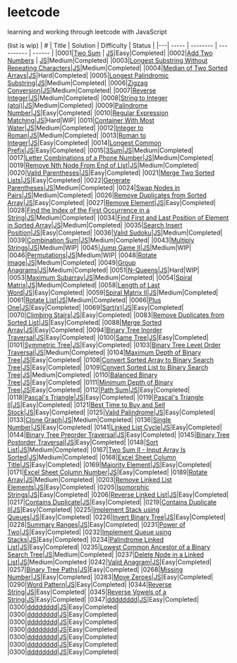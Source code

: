# leetcode
learning and working through leetcode with JavaScript 

(list is wip)
| # | Title | Solution | Difficulty | Status |
|---| ----- | -------- | ---------- | ------ |
|0001|[Two Sum](https://leetcode.com/problems/two-sum/) | [JS](https://github.com/Remrem1645/leetcode/blob/main/JS/0001.%20Two%20Sum.js)|Easy|Completed|
|0002|[Add Two Numbers](https://leetcode.com/problems/add-two-numbers/) | [JS](https://github.com/Remrem1645/leetcode/blob/main/JS/0002.%20Add%20Two%20Numbers.js)|Medium|Completed|
|0003|[Longest Substring Without Repeating Characters](https://leetcode.com/problems/longest-substring-without-repeating-characters/)|[JS](https://github.com/Remrem1645/leetcode/blob/main/JS/0003.%20Longest%20Substring%20Without%20Repeating%20Characters.js)|Medium|Completed|
|0004|[Median of Two Sorted Arrays](https://leetcode.com/problems/median-of-two-sorted-arrays/)|[JS](https://github.com/Remrem1645/leetcode/blob/main/JS/0004.%20Median%20of%20Two%20Sorted%20Arrays.js)|Hard|Completed|
|0005|[Longest Palindromic Substring](https://leetcode.com/problems/longest-palindromic-substring/)|[JS](https://github.com/Remrem1645/leetcode/blob/main/JS/0005.%20Longest%20Palindromic%20Substring.js)|Medium|Completed|
|0006|[Zigzag Conversion](https://leetcode.com/problems/zigzag-conversion/)|[JS](https://github.com/Remrem1645/leetcode/blob/main/JS/0006.%20Zigzag%20Conversion.js)|Medium|Completed|
|0007|[Reverse Integer](https://leetcode.com/problems/reverse-integer/)|[JS](https://github.com/Remrem1645/leetcode/blob/main/JS/0007.%20Reverse%20Integer.js)|Medium|Completed|
|0008|[String to Integer (atoi)](https://leetcode.com/problems/string-to-integer-atoi/)|[JS](https://github.com/Remrem1645/leetcode/blob/main/JS/0008.%20String%20to%20Integer%20(atoi).js)|Medium|Completed|
|0009|[Palindrome Number](https://leetcode.com/problems/palindrome-number/)|[JS](https://github.com/Remrem1645/leetcode/blob/main/JS/0009.%20Palindrome%20Number.js)|Easy|Completed|
|0010|[Regular Expression Matching](https://leetcode.com/problems/regular-expression-matching/)|[JS](https://github.com/Remrem1645/leetcode/blob/main/JS/0010.%20Regular%20Expression%20Matching.js)|Hard|WIP|
|0011|[Container With Most Water](https://leetcode.com/problems/container-with-most-water/)|[JS](https://github.com/Remrem1645/leetcode/blob/main/JS/0011.%20Container%20With%20Most%20Water.js)|Medium|Completed|
|0012|[Integer to Roman](https://leetcode.com/problems/integer-to-roman/)|[JS](https://github.com/Remrem1645/leetcode/blob/main/JS/0012.%20Integer%20to%20Roman.js)|Medium|Completed|
|0013|[Roman to Integer](https://leetcode.com/problems/roman-to-integer/)|[JS](https://github.com/Remrem1645/leetcode/blob/main/JS/0013.%20Roman%20to%20Integer.js)|Easy|Completed|
|0014|[Longest Common Prefix](https://leetcode.com/problems/longest-common-prefix/)|[JS](https://github.com/Remrem1645/leetcode/blob/main/JS/0014.%20Longest%20Common%20Prefix.js)|Easy|Completed|
|0015|[3Sum](https://leetcode.com/problems/3sum/)|[JS](https://github.com/Remrem1645/leetcode/blob/main/JS/0015.%203Sum.js)|Medium|Completed|
|0017|[Letter Combinations of a Phone Number](https://leetcode.com/problems/letter-combinations-of-a-phone-number/)|[JS](https://github.com/Remrem1645/leetcode/blob/main/JS/0017.%20Letter%20Combinations%20of%20a%20Phone%20Number.js)|Medium|Completed|
|0019|[Remove Nth Node From End of List](https://leetcode.com/problems/remove-nth-node-from-end-of-list/)|[JS](https://github.com/Remrem1645/leetcode/blob/main/JS/0019.%20Remove%20Nth%20Node%20From%20End%20of%20List.js)|Medium|Completed|
|0020|[Valid Parentheses](https://leetcode.com/problems/valid-parentheses/)|[JS](https://github.com/Remrem1645/leetcode/blob/main/JS/0020.%20Valid%20Parentheses.js)|Easy|Completed|
|0021|[Merge Two Sorted Lists](https://leetcode.com/problems/merge-two-sorted-lists/)|[JS](https://github.com/Remrem1645/leetcode/blob/main/JS/0021.%20Merge%20Two%20Sorted%20Lists.js)|Easy|Completed|
|0022|[Generate Parentheses](https://leetcode.com/problems/generate-parentheses/)|[JS](https://github.com/Remrem1645/leetcode/blob/main/JS/0022.%20Generate%20Parentheses.js)|Medium|Completed|
|0024|[Swap Nodes in Pairs](https://leetcode.com/problems/swap-nodes-in-pairs/)|[JS](https://github.com/Remrem1645/leetcode/blob/main/JS/0024.%20Swap%20Nodes%20in%20Pairs.js)|Medium|Completed|
|0026|[Remove Duplicates from Sorted Array](https://leetcode.com/problems/remove-duplicates-from-sorted-array/)|[JS](https://github.com/Remrem1645/leetcode/blob/main/JS/0026.%20Remove%20Duplicates%20from%20Sorted%20Array.js)|Easy|Completed|
|0027|[Remove Element](https://leetcode.com/problems/remove-element/)|[JS](https://github.com/Remrem1645/leetcode/blob/main/JS/0027.%20Remove%20Element.js)|Easy|Completed|
|0028|[Find the Index of the First Occurrence in a String](https://leetcode.com/problems/find-the-index-of-the-first-occurrence-in-a-string/)|[JS](https://github.com/Remrem1645/leetcode/blob/main/JS/0028.%20Implement%20strStr().js)|Medium|Completed|
|0034|[Find First and Last Position of Element in Sorted Array](https://leetcode.com/problems/find-first-and-last-position-of-element-in-sorted-array/)|[JS](https://github.com/Remrem1645/leetcode/blob/main/JS/0034.%20Find%20First%20and%20Last%20Position%20of%20Element%20in%20Sorted%20Array.js)|Medium|Completed|
|0035|[Search Insert Position](https://leetcode.com/problems/search-insert-position/)|[JS](https://github.com/Remrem1645/leetcode/blob/main/JS/0035.%20Search%20Insert%20Position.js)|Easy|Completed|
|0036|[Valid Sudoku](https://leetcode.com/problems/valid-sudoku/)|[JS](https://github.com/Remrem1645/leetcode/blob/main/JS/0036.%20Valid%20Sudoku.js)|Medium|Completed|
|0039|[Combination Sum](https://leetcode.com/problems/combination-sum/)|[JS](https://github.com/Remrem1645/leetcode/blob/main/JS/0039.%20Combination%20Sum.js)|Medium|Completed|
|0043|[Multiply Strings](https://leetcode.com/problems/multiply-strings/)|[JS](https://github.com/Remrem1645/leetcode/blob/main/JS/0043.%20Multiply%20Strings.js)|Medium|WIP|
|0045|[Jump Game II](https://leetcode.com/problems/jump-game-ii/)|[JS](https://github.com/Remrem1645/leetcode/blob/main/JS/0045.%20Jump%20Game%20II.js)|Medium|WIP|
|0046|[Permutations](https://leetcode.com/problems/permutations/)|[JS](https://github.com/Remrem1645/leetcode/blob/main/JS/0046.%20Permutations.js)|Medium|WIP|
|0048|[Rotate Image](https://leetcode.com/problems/rotate-image/)|[JS](https://github.com/Remrem1645/leetcode/blob/main/JS/0048.%20Rotate%20Image.js)|Medium|Completed|
|0049|[Group Anagrams](https://leetcode.com/problems/group-anagrams/)|[JS](https://github.com/Remrem1645/leetcode/blob/main/JS/0049.%20Group%20Anagrams.js)|Medium|Completed|
|0051|[N-Queens](https://leetcode.com/problems/n-queens/)|[JS](https://github.com/Remrem1645/leetcode/blob/main/JS/0051.%20N-Queens.js)|Hard|WIP|
|0053|[Maximum Subarray](https://leetcode.com/problems/maximum-subarray/)|[JS](https://github.com/Remrem1645/leetcode/blob/main/JS/0053.%20Maximum%20Subarray.js)|Medium|Completed|
|0054|[Spiral Matrix](https://leetcode.com/problems/spiral-matrix/)|[JS](https://github.com/Remrem1645/leetcode/blob/main/JS/0054.%20Spiral%20Matrix.js)|Medium|Completed|
|0058|[Length of Last Word](https://leetcode.com/problems/length-of-last-word/)|[JS](https://github.com/Remrem1645/leetcode/blob/main/JS/0058.%20Length%20of%20Last%20Word.js)|Easy|Completed|
|0059|[Spiral Matrix II](https://leetcode.com/problems/spiral-matrix-ii/)|[JS](https://github.com/Remrem1645/leetcode/blob/main/JS/0059.%20Spiral%20Matrix%20II.js)|Medium|Completed|
|0061|[Rotate List](https://leetcode.com/problems/rotate-list/)|[JS](https://github.com/Remrem1645/leetcode/blob/main/JS/0061.%20Rotate%20List.js)|Medium|Completed|
|0066|[Plus One](https://leetcode.com/problems/plus-one/)|[JS](https://github.com/Remrem1645/leetcode/blob/main/JS/0066.%20Plus%20One.js)|Easy|Completed|
|0069|[Sqrt(x)](https://leetcode.com/problems/sqrtx/)|[JS](https://github.com/Remrem1645/leetcode/blob/main/JS/0069.%20Sqrt(x).js)|Easy|Completed|
|0070|[Climbing Stairs](https://leetcode.com/problems/climbing-stairs/)|[JS](https://github.com/Remrem1645/leetcode/blob/main/JS/0070.%20Climbing%20Stairs.js)|Easy|Completed|
|0083|[Remove Duplicates from Sorted List](https://leetcode.com/problems/remove-duplicates-from-sorted-list/)|[JS](https://github.com/Remrem1645/leetcode/blob/main/JS/0083.%20Remove%20Duplicates%20from%20Sorted%20List.js)|Easy|Completed|
|0088|[Merge Sorted Array](https://leetcode.com/problems/merge-sorted-array/)|[JS](https://github.com/Remrem1645/leetcode/blob/main/JS/0088.%20Merge%20Sorted%20Array.js)|Easy|Completed|
|0094|[Binary Tree Inorder Traversal](https://leetcode.com/problems/binary-tree-inorder-traversal/)|[JS](https://github.com/Remrem1645/leetcode/blob/main/JS/0094.%20Binary%20Tree%20Inorder%20Traversal.js)|Easy|Completed|
|0100|[Same Tree](https://leetcode.com/problems/same-tree/)|[JS](https://github.com/Remrem1645/leetcode/blob/main/JS/0100.%20Same%20Tree.js)|Easy|Completed|
|0101|[Symmetric Tree](https://leetcode.com/problems/symmetric-tree/)|[JS](https://github.com/Remrem1645/leetcode/blob/main/JS/0101.%20Symmetric%20Tree.js)|Easy|Completed|
|0103|[Binary Tree Level Order Traversal](https://leetcode.com/problems/binary-tree-level-order-traversal/)|[JS](https://github.com/Remrem1645/leetcode/blob/main/JS/0102.%20Binary%20Tree%20Level%20Order%20Traversal.js)|Medium|Completed|
|0104|[Maximum Depth of Binary Tree](https://leetcode.com/problems/maximum-depth-of-binary-tree/)|[JS](https://github.com/Remrem1645/leetcode/blob/main/JS/0104.%20Maximum%20Depth%20of%20Binary%20Tree.js)|Easy|Completed|
|0108|[Convert Sorted Array to Binary Search Tree](https://leetcode.com/problems/convert-sorted-array-to-binary-search-tree/)|[JS](https://github.com/Remrem1645/leetcode/blob/main/JS/0108.%20Convert%20Sorted%20Array%20to%20Binary%20Search%20Tree.js)|Easy|Completed|
|0109|[Convert Sorted List to Binary Search Tree](https://leetcode.com/problems/convert-sorted-list-to-binary-search-tree/)|[JS](https://github.com/Remrem1645/leetcode/blob/main/JS/0109.%20Convert%20Sorted%20List%20to%20Binary%20Search%20Tree.js)|Medium|Completed|
|0110|[Balanced Binary Tree](https://leetcode.com/problems/balanced-binary-tree/)|[JS](https://github.com/Remrem1645/leetcode/blob/main/JS/0110.%20Balanced%20Binary%20Tree.js)|Easy|Completed|
|0111|[Minimum Depth of Binary Tree](https://leetcode.com/problems/minimum-depth-of-binary-tree/)|[JS](https://github.com/Remrem1645/leetcode/blob/main/JS/0111.%20Minimum%20Depth%20of%20Binary%20Tree.js)|Easy|Completed|
|0112|[Path Sum](https://leetcode.com/problems/path-sum/)|[JS](https://github.com/Remrem1645/leetcode/blob/main/JS/0112.%20Path%20Sum.js)|Easy|Completed|
|0118|[Pascal's Triangle](https://leetcode.com/problems/pascals-triangle/)|[JS](https://github.com/Remrem1645/leetcode/blob/main/JS/0118.%20Pascal's%20Triangle.js)|Easy|Completed|
|0119|[Pascal's Triangle II](https://leetcode.com/problems/pascals-triangle-ii/)|[JS](https://github.com/Remrem1645/leetcode/blob/main/JS/0119.%20Pascal's%20Triangle%20II.js)|Easy|Completed|
|0121|[Best Time to Buy and Sell Stock](https://leetcode.com/problems/best-time-to-buy-and-sell-stock/)|[JS](https://github.com/Remrem1645/leetcode/blob/main/JS/0121.%20Best%20Time%20to%20Buy%20and%20Sell%20Stock.js)|Easy|Completed|
|0125|[Valid Palindrome](https://leetcode.com/problems/valid-palindrome/)|[JS](https://github.com/Remrem1645/leetcode/blob/main/JS/0125.%20Valid%20Palindrome.js)|Easy|Completed|
|0133|[Clone Graph](https://leetcode.com/problems/clone-graph/)|[JS](https://github.com/Remrem1645/leetcode/blob/main/JS/0133.%20Clone%20Graph.js)|Medium|Completed|
|0136|[Single Number](https://leetcode.com/problems/single-number/)|[JS](https://github.com/Remrem1645/leetcode/blob/main/JS/0136.%20Single%20Number.js)|Easy|Completed|
|0141|[Linked List Cycle](https://leetcode.com/problems/linked-list-cycle/)|[JS](https://github.com/Remrem1645/leetcode/blob/main/JS/0141.%20Linked%20List%20Cycle.js)|Easy|Completed|
|0144|[Binary Tree Preorder Traversal](https://leetcode.com/problems/binary-tree-preorder-traversal/)|[JS](https://github.com/Remrem1645/leetcode/blob/main/JS/0144.%20Binary%20Tree%20Preorder%20Traversal.js)|Easy|Completed|
|0145|[Binary Tree Postorder Traversal](https://leetcode.com/problems/binary-tree-postorder-traversal/)|[JS](https://github.com/Remrem1645/leetcode/blob/main/JS/0145.%20Binary%20Tree%20Postorder%20Traversal.js)|Easy|Completed|
|0148|[Sort List](https://leetcode.com/problems/sort-list/)|[JS](https://github.com/Remrem1645/leetcode/blob/main/JS/0148.%20Sort%20List.js)|Medium|Completed|
|0167|[Two Sum II - Input Array Is Sorted](https://leetcode.com/problems/two-sum-ii-input-array-is-sorted/)|[JS](https://github.com/Remrem1645/leetcode/blob/main/JS/0167.%20Two%20Sum%20II%20-%20Input%20Array%20Is%20Sorted.js)|Medium|Completed|
|0168|[Excel Sheet Column Title](https://leetcode.com/problems/excel-sheet-column-title/)|[JS](https://github.com/Remrem1645/leetcode/blob/main/JS/0168.%20Excel%20Sheet%20Column%20Title.js)|Easy|Completed|
|0169|[Majority Element](https://leetcode.com/problems/majority-element/)|[JS](https://github.com/Remrem1645/leetcode/blob/main/JS/0169.%20Majority%20Element.js)|Easy|Completed|
|0171|[Excel Sheet Column Number](https://leetcode.com/problems/excel-sheet-column-number/)|[JS](https://github.com/Remrem1645/leetcode/blob/main/JS/0171.%20Excel%20Sheet%20Column%20Number.js)|Easy|Completed|
|0189|[Rotate Array](https://leetcode.com/problems/rotate-array/)|[JS](https://github.com/Remrem1645/leetcode/blob/main/JS/0189.%20Rotate%20Array.js)|Medium|Completed|
|0203|[Remove Linked List Elements](https://leetcode.com/problems/remove-linked-list-elements/)|[JS](https://github.com/Remrem1645/leetcode/blob/main/JS/0203.%20Remove%20Linked%20List%20Elements.js)|Easy|Completed|
|0205|[Isomorphic Strings](https://leetcode.com/problems/isomorphic-strings/)|[JS](https://github.com/Remrem1645/leetcode/blob/main/JS/0205.%20Isomorphic%20Strings.js)|Easy|Completed|
|0206|[Reverse Linked List](https://leetcode.com/problems/reverse-linked-list/)|[JS](https://github.com/Remrem1645/leetcode/blob/main/JS/0206.%20Reverse%20Linked%20List.js)|Easy|Completed|
|0217|[Contains Duplicate](https://leetcode.com/problems/contains-duplicate/)|[JS](https://github.com/Remrem1645/leetcode/blob/main/JS/0217.%20Contains%20Duplicate.js)|Easy|Completed|
|0219|[Contains Duplicate II](https://leetcode.com/problems/contains-duplicate-ii/)|[JS](https://github.com/Remrem1645/leetcode/blob/main/JS/0219.%20Contains%20Duplicate%20II.js)|Easy|Completed|
|0225|[Implement Stack using Queues](https://leetcode.com/problems/implement-stack-using-queues/)|[JS](https://github.com/Remrem1645/leetcode/blob/main/JS/0225.%20Implement%20Stack%20using%20Queues.js)|Easy|Completed|
|0226|[Invert Binary Tree](https://leetcode.com/problems/invert-binary-tree/)|[JS](https://github.com/Remrem1645/leetcode/blob/main/JS/0226.%20Invert%20Binary%20Tree.js)|Easy|Completed|
|0228|[Summary Ranges](https://leetcode.com/problems/invert-binary-tree/)|[JS](https://github.com/Remrem1645/leetcode/blob/main/JS/0226.%20Invert%20Binary%20Tree.js)|Easy|Completed|
|0231|[Power of Two](https://leetcode.com/problems/power-of-two/)|[JS](https://github.com/Remrem1645/leetcode/blob/main/JS/0231.%20Power%20of%20Two.js)|Easy|Completed|
|0232|[Implement Queue using Stacks](https://leetcode.com/problems/implement-queue-using-stacks/)|[JS](https://github.com/Remrem1645/leetcode/blob/main/JS/0232.%20Implement%20Queue%20using%20Stacks.js)|Easy|Completed|
|0234|[Palindrome Linked List](https://leetcode.com/problems/palindrome-linked-list/)|[JS](https://github.com/Remrem1645/leetcode/blob/main/JS/0234.%20Palindrome%20Linked%20List.js)|Easy|Completed|
|0235|[Lowest Common Ancestor of a Binary Search Tree](https://leetcode.com/problems/lowest-common-ancestor-of-a-binary-search-tree/)|[JS](https://github.com/Remrem1645/leetcode/blob/main/JS/0235.%20Lowest%20Common%20Ancestor%20of%20a%20Binary%20Search%20Tree.js)|Medium|Completed|
|0237|[Delete Node in a Linked List](https://leetcode.com/problems/delete-node-in-a-linked-list/)|[JS](https://github.com/Remrem1645/leetcode/blob/main/JS/0237.%20Delete%20Node%20in%20a%20Linked%20List.js)|Medium|Completed
|0242|[Valid Anagram](https://leetcode.com/problems/valid-anagram/)|[JS](https://github.com/Remrem1645/leetcode/blob/main/JS/0242.%20Valid%20Anagram.js)|Easy|Completed|
|0257|[Binary Tree Paths](https://leetcode.com/problems/binary-tree-paths/)|[JS](https://github.com/Remrem1645/leetcode/blob/main/JS/0257.%20Binary%20Tree%20Paths.js)|Easy|Completed|
|0268|[Missing Number](https://leetcode.com/problems/missing-number/)|[JS](https://github.com/Remrem1645/leetcode/blob/main/JS/0268.%20Missing%20Number.js)|Easy|Completed|
|0283|[Move Zeroes](https://leetcode.com/problems/move-zeroes/)|[JS](https://github.com/Remrem1645/leetcode/blob/main/JS/0283.%20Move%20Zeroes.js)|Easy|Completed|
|0290|[Word Pattern](https://leetcode.com/problems/word-pattern/)|[JS](https://github.com/Remrem1645/leetcode/blob/main/JS/0290.%20Word%20Pattern.js)|Easy|Completed|
|0344|[Reverse String](https://leetcode.com/problems/reverse-string/)|[JS](https://github.com/Remrem1645/leetcode/blob/main/JS/0344.%20Reverse%20String.js)|Easy|Completed|
|0345|[Reverse Vowels of a String](https://leetcode.com/problems/reverse-vowels-of-a-string/)|[JS](https://github.com/Remrem1645/leetcode/blob/main/JS/0345.%20Reverse%20Vowels%20of%20a%20String.js)|Easy|Completed|
|0347|[dddddddd](ddddddddddd)|[JS](ddddddddddddd)|Easy|Completed|
|0300|[dddddddd](ddddddddddd)|[JS](ddddddddddddd)|Easy|Completed|
|0300|[dddddddd](ddddddddddd)|[JS](ddddddddddddd)|Easy|Completed|
|0300|[dddddddd](ddddddddddd)|[JS](ddddddddddddd)|Easy|Completed|
|0300|[dddddddd](ddddddddddd)|[JS](ddddddddddddd)|Easy|Completed|
|0300|[dddddddd](ddddddddddd)|[JS](ddddddddddddd)|Easy|Completed|
|0300|[dddddddd](ddddddddddd)|[JS](ddddddddddddd)|Easy|Completed|
|0300|[dddddddd](ddddddddddd)|[JS](ddddddddddddd)|Easy|Completed|














